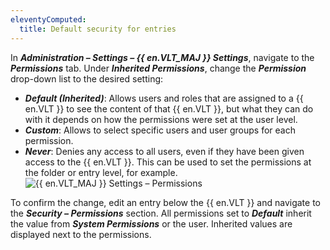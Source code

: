 ```yaml
---
eleventyComputed:
  title: Default security for entries
---
```

In ***Administration – Settings – {{ en.VLT_MAJ }} Settings***, navigate to the ***Permissions*** tab. Under ***Inherited Permissions***, change the ***Permission*** drop-down list to the desired setting:

* ***Default (Inherited)***: Allows users and roles that are assigned to a {{ en.VLT }} to see the content of that {{ en.VLT }}, but what they can do with it depends on how the permissions were set at the user level.
* ***Custom***: Allows to select specific users and user groups for each permission.
* ***Never***: Denies any access to all users, even if they have been given access to the {{ en.VLT }}. This can be used to set the permissions at the folder or entry level, for example.
![{{ en.VLT_MAJ }} Settings – Permissions](https://cdnweb.devolutions.net/docs/docs_en_rdm_windows_clip11392.png)

To confirm the change, edit an entry below the {{ en.VLT }} and navigate to the ***Security – Permissions*** section. All permissions set to ***Default*** inherit the value from ***System Permissions*** or the user. Inherited values are displayed next to the permissions.
